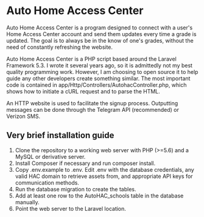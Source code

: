 # Auto Home Access Center

Auto Home Access Center is a program designed to connect with a user's Home Access Center account and send them updates every time a grade is updated. The goal is to always be in the know of one's grades, without the need of constantly refreshing the website.

Auto Home Access Center is a PHP script based around the Laravel Framework 5.3. I wrote it several years ago, so it is admittedly not my best quality programming work. However, I am choosing to open source it to help guide any other developers create something similar. The most important code is contained in app/Http/Controllers/AutohacController.php, which shows how to initiate a cURL request and to parse the HTML.

An HTTP website is used to facilitate the signup process. Outputting messages can be done through the Telegram API (recommended) or Verizon SMS.

## Very brief installation guide

1. Clone the repository to a working web server with PHP (>=5.6) and a MySQL or derivative server.
2. Install Composer if necessary and run composer install.
3. Copy .env.example to .env. Edit .env with the database credentials, any valid HAC domain to retrieve assets from, and appropriate API keys for communication methods.
4. Run the database migration to create the tables.
5. Add at least one row to the AutoHAC_schools table in the database manually.
6. Point the web server to the Laravel location.
